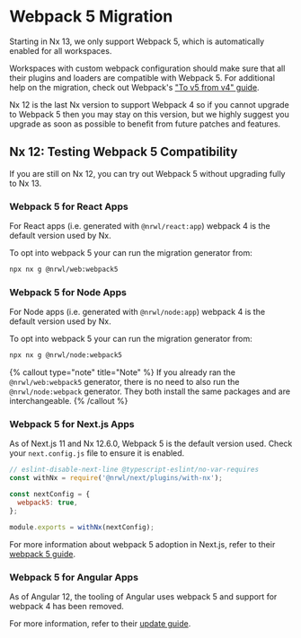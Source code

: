 # Webpack 5 Migration

Starting in Nx 13, we only support Webpack 5, which is automatically enabled for all workspaces.

Workspaces with custom webpack configuration should make sure that all their plugins and loaders are compatible with Webpack 5.
For additional help on the migration, check out Webpack's ["To v5 from v4" guide](https://webpack.js.org/migrate/5/).

Nx 12 is the last Nx version to support Webpack 4 so if you cannot upgrade to Webpack 5 then you may stay on this
version, but we highly suggest you upgrade as soon as possible to benefit from future patches and features.

## Nx 12: Testing Webpack 5 Compatibility

If you are still on Nx 12, you can try out Webpack 5 without upgrading fully to Nx 13.

### Webpack 5 for React Apps

For React apps (i.e. generated with `@nrwl/react:app`) webpack 4 is the default version used by Nx.

To opt into webpack 5 your can run the migration generator from:

```bash
npx nx g @nrwl/web:webpack5
```

### Webpack 5 for Node Apps

For Node apps (i.e. generated with `@nrwl/node:app`) webpack 4 is the default version used by Nx.

To opt into webpack 5 your can run the migration generator from:

```bash
npx nx g @nrwl/node:webpack5
```

{% callout type="note" title="Note" %}
If you already ran the `@nrwl/web:webpack5` generator, there is no need to also run the `@nrwl/node:webpack` generator. They both install the same packages and are interchangeable.
{% /callout %}

### Webpack 5 for Next.js Apps

As of Next.js 11 and Nx 12.6.0, Webpack 5 is the default version used. Check your `next.config.js` file to ensure it is
enabled.

```javascript
// eslint-disable-next-line @typescript-eslint/no-var-requires
const withNx = require('@nrwl/next/plugins/with-nx');

const nextConfig = {
  webpack5: true,
};

module.exports = withNx(nextConfig);
```

For more information about webpack 5 adoption in Next.js, refer to
their [webpack 5 guide](https://nextjs.org/docs/messages/webpack5).

### Webpack 5 for Angular Apps

As of Angular 12, the tooling of Angular uses webpack 5 and support for webpack 4 has been removed.

For more information, refer to their [update guide](https://angular.io/guide/updating-to-version-12).
